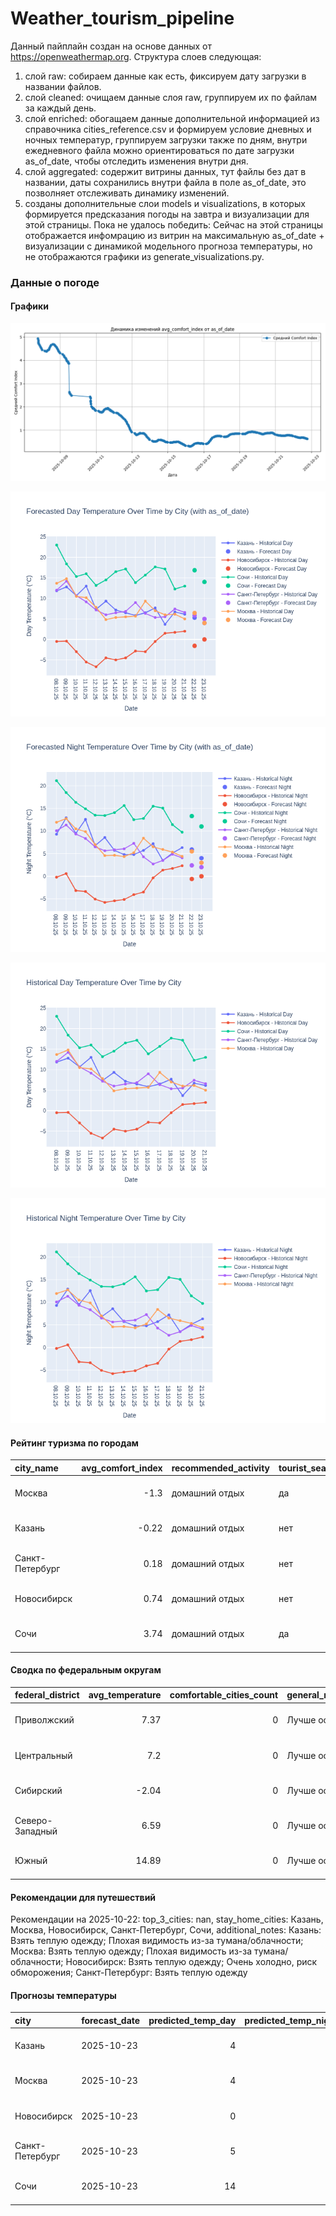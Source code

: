 # Weather_tourism_pipeline
Данный пайплайн создан на основе данных от https://openweathermap.org.
Структура слоев следующая:
  1) слой raw: 
  собираем данные как есть, фиксируем дату загрузки в названии файлов.
  2) слой cleaned:
  очищаем данные слоя raw, группируем их по файлам за каждый день.
  3) слой enriched:
  обогащаем данные дополнительной информацией из справочника cities_reference.csv и формируем условие дневных и ночных температур,
  группируем загрузки также по дням, внутри ежедневного файла можно ориентироваться по дате загрузки as_of_date, чтобы отследить изменения внутри дня.
  4) слой aggregated:
   содержит витрины данных, тут файлы без дат в названии, даты сохранились внутри файла в поле as_of_date, это позволняет отслеживать динамику изменений.
  6) созданы дополнительные слои models и visualizations, в которых формируется предсказания погоды на завтра и визуализации для этой страницы.
  Пока не удалось победить: Сейчас на этой страницы отображается инфомрацию из витрин на максимальную as_of_date + визуализации с динамикой модельного прогноза температуры, 
  но не отображаются графики из generate_visualizations.py.
<!-- WEATHER DATA START -->
### Данные о погоде

#### Графики
![Comfort Index Trend](data/visualizations/comfort_index_trend.png)

![Forecasted Day Temperature](data/visualizations/forecasted_day_temperature.png)

![Forecasted Night Temperature](data/visualizations/forecasted_night_temperature.png)

![Historical Day Temperature](data/visualizations/historical_day_temperature.png)

![Historical Night Temperature](data/visualizations/historical_night_temperature.png)

#### Рейтинг туризма по городам
| city_name       |   avg_comfort_index | recommended_activity   | tourist_season_match   | tourism_season   | tour_recommendation       | as_of_date          |
|:----------------|--------------------:|:-----------------------|:-----------------------|:-----------------|:--------------------------|:--------------------|
| Москва          |               -1.3  | домашний отдых         | да                     | Круглогодично    | домашний отдых в сезон    | 2025-10-22 18:35:00 |
| Казань          |               -0.22 | домашний отдых         | нет                    | Май-Сентябрь     | домашний отдых вне сезона | 2025-10-22 18:35:00 |
| Санкт-Петербург |                0.18 | домашний отдых         | нет                    | Май-Сентябрь     | домашний отдых вне сезона | 2025-10-22 18:35:00 |
| Новосибирск     |                0.74 | домашний отдых         | нет                    | Июнь-Август      | домашний отдых вне сезона | 2025-10-22 18:35:00 |
| Сочи            |                3.74 | домашний отдых         | да                     | Май-Октябрь      | домашний отдых в сезон    | 2025-10-22 18:35:00 |

#### Сводка по федеральным округам
| federal_district   |   avg_temperature |   comfortable_cities_count | general_recommendation   | as_of_date          |
|:-------------------|------------------:|---------------------------:|:-------------------------|:--------------------|
| Приволжский        |              7.37 |                          0 | Лучше остаться дома      | 2025-10-22 18:35:00 |
| Центральный        |              7.2  |                          0 | Лучше остаться дома      | 2025-10-22 18:35:00 |
| Сибирский          |             -2.04 |                          0 | Лучше остаться дома      | 2025-10-22 18:35:00 |
| Северо-Западный    |              6.59 |                          0 | Лучше остаться дома      | 2025-10-22 18:35:00 |
| Южный              |             14.89 |                          0 | Лучше остаться дома      | 2025-10-22 18:35:00 |

#### Рекомендации для путешествий
Рекомендации на 2025-10-22: top_3_cities: nan, stay_home_cities: Казань, Москва, Новосибирск, Санкт-Петербург, Сочи, additional_notes: Казань: Взять теплую одежду; Плохая видимость из-за тумана/облачности; Москва: Взять теплую одежду; Плохая видимость из-за тумана/облачности; Новосибирск: Взять теплую одежду; Очень холодно, риск обморожения; Санкт-Петербург: Взять теплую одежду

#### Прогнозы температуры
| city            | forecast_date   |   predicted_temp_day |   predicted_temp_night | model_type       | as_of_date          |
|:----------------|:----------------|---------------------:|-----------------------:|:-----------------|:--------------------|
| Казань          | 2025-10-23      |                    4 |                      4 | LinearRegression | 2025-10-22 18:35:44 |
| Москва          | 2025-10-23      |                    4 |                      3 | LinearRegression | 2025-10-22 18:35:44 |
| Новосибирск     | 2025-10-23      |                    0 |                      0 | LinearRegression | 2025-10-22 18:35:44 |
| Санкт-Петербург | 2025-10-23      |                    5 |                      2 | LinearRegression | 2025-10-22 18:35:44 |
| Сочи            | 2025-10-23      |                   14 |                     11 | LinearRegression | 2025-10-22 18:35:44 |


<!-- WEATHER DATA END -->
